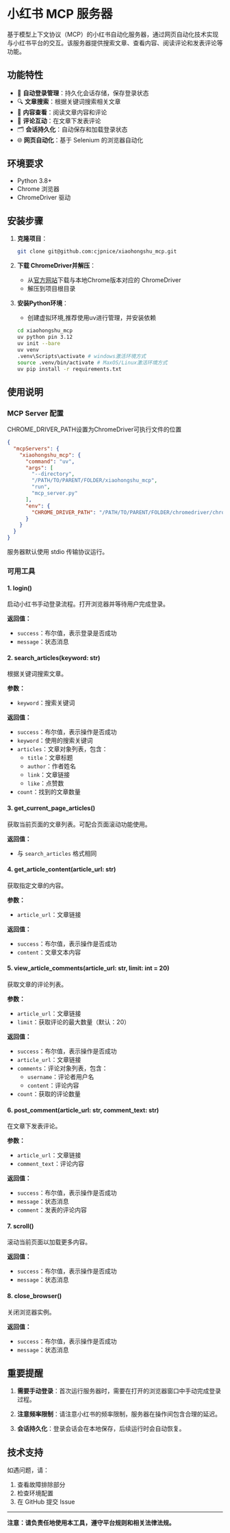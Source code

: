 # 小红书 MCP 服务器

基于模型上下文协议（MCP）的小红书自动化服务器，通过网页自动化技术实现与小红书平台的交互。该服务器提供搜索文章、查看内容、阅读评论和发表评论等功能。

## 功能特性

- 🔐 **自动登录管理**：持久化会话存储，保存登录状态
- 🔍 **文章搜索**：根据关键词搜索相关文章
- 📖 **内容查看**：阅读文章内容和评论
- 💬 **评论互动**：在文章下发表评论
- 🗂️ **会话持久化**：自动保存和加载登录状态
- 🌐 **网页自动化**：基于 Selenium 的浏览器自动化

## 环境要求

- Python 3.8+
- Chrome 浏览器
- ChromeDriver 驱动

## 安装步骤
1. **克隆项目**：
    ```bash
    git clone git@github.com:cjpnice/xiaohongshu_mcp.git
    ```
2. **下载 ChromeDriver并解压**：
   - 从[官方网站](https://chromedriver.chromium.org/)下载与本地Chrome版本对应的 ChromeDriver
   - 解压到项目根目录

3. **安装Python环境**：
    - 创建虚拟环境,推荐使用uv进行管理，并安装依赖
    ```bash
    cd xiaohongshu_mcp
    uv python pin 3.12
    uv init --bare
    uv venv
    .venv\Scripts\activate # windows激活环境方式
    source .venv/bin/activate # MaxOS/Linux激活环境方式
    uv pip install -r requirements.txt
    ```

## 使用说明

### MCP Server 配置
CHROME_DRIVER_PATH设置为ChromeDriver可执行文件的位置
```json
{
  "mcpServers": {
    "xiaohongshu_mcp": {
      "command": "uv",
      "args": [
        "--directory",
        "/PATH/TO/PARENT/FOLDER/xiaohongshu_mcp",
        "run",
        "mcp_server.py"
      ],
      "env": {
        "CHROME_DRIVER_PATH": "/PATH/TO/PARENT/FOLDER/chromedriver/chromedriver.exe"
      }
    }
  }
}
```

服务器默认使用 stdio 传输协议运行。

### 可用工具

#### 1. **login()**
启动小红书手动登录流程。打开浏览器并等待用户完成登录。

**返回值：**
- `success`：布尔值，表示登录是否成功
- `message`：状态消息

#### 2. **search_articles(keyword: str)**
根据关键词搜索文章。

**参数：**
- `keyword`：搜索关键词

**返回值：**
- `success`：布尔值，表示操作是否成功
- `keyword`：使用的搜索关键词
- `articles`：文章对象列表，包含：
  - `title`：文章标题
  - `author`：作者姓名
  - `link`：文章链接
  - `like`：点赞数
- `count`：找到的文章数量

#### 3. **get_current_page_articles()**
获取当前页面的文章列表。可配合页面滚动功能使用。

**返回值：**
- 与 `search_articles` 格式相同

#### 4. **get_article_content(article_url: str)**
获取指定文章的内容。

**参数：**
- `article_url`：文章链接

**返回值：**
- `success`：布尔值，表示操作是否成功
- `content`：文章文本内容

#### 5. **view_article_comments(article_url: str, limit: int = 20)**
获取文章的评论列表。

**参数：**
- `article_url`：文章链接
- `limit`：获取评论的最大数量（默认：20）

**返回值：**
- `success`：布尔值，表示操作是否成功
- `article_url`：文章链接
- `comments`：评论对象列表，包含：
  - `username`：评论者用户名
  - `content`：评论内容
- `count`：获取的评论数量

#### 6. **post_comment(article_url: str, comment_text: str)**
在文章下发表评论。

**参数：**
- `article_url`：文章链接
- `comment_text`：评论内容

**返回值：**
- `success`：布尔值，表示操作是否成功
- `message`：状态消息
- `comment`：发表的评论内容

#### 7. **scroll()**
滚动当前页面以加载更多内容。

**返回值：**
- `success`：布尔值，表示操作是否成功
- `message`：状态消息

#### 8. **close_browser()**
关闭浏览器实例。

**返回值：**
- `success`：布尔值，表示操作是否成功
- `message`：状态消息


## 重要提醒

1. **需要手动登录**：首次运行服务器时，需要在打开的浏览器窗口中手动完成登录过程。

2. **注意频率限制**：请注意小红书的频率限制，服务器在操作间包含合理的延迟。

3. **会话持久化**：登录会话会在本地保存，后续运行时会自动恢复。


## 技术支持

如遇问题，请：
1. 查看故障排除部分
2. 检查环境配置
3. 在 GitHub 提交 Issue

---

**注意：请负责任地使用本工具，遵守平台规则和相关法律法规。**